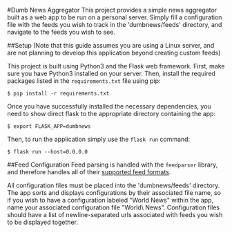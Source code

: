 #Dumb News Aggregator
This project provides a simple news aggregator built as a web app to be run on a personal server. Simply fill a configuration file with the feeds you wish to track in the 'dumbnews/feeds' directory, and navigate to the feeds you wish to see.

##Setup
(Note that this guide assumes you are using a Linux server, and are not planning to develop this application beyond creating custom feeds)

This project is built using Python3 and the Flask web framework. First, make sure you have Python3 installed on your server. Then, install the required packages listed in the `requirements.txt` file using pip:

```
$ pip install -r requirements.txt
```

Once you have successfully installed the necessary dependencies, you need to show direct flask to the appropriate directory containing the app:

```
$ export FLASK_APP=dumbnews
```

Then, to run the application simply use the `flask run` command:

```
$ flask run --host=0.0.0.0
```

##Feed Configuration
Feed parsing is handled with the `feedparser` library, and therefore handles all of their [supported feed formats](https://pythonhosted.org/feedparser/introduction.html).

All configuration files must be placed into the 'dumbnews/feeds' directory. The app sorts and displays configurations by their associated file name, so if you wish to have a configuration labeled "World News" within the app, name your associated configuration file "World\ News". Configuration files should have a list of newline-separated urls associated with feeds you wish to be displayed together.
